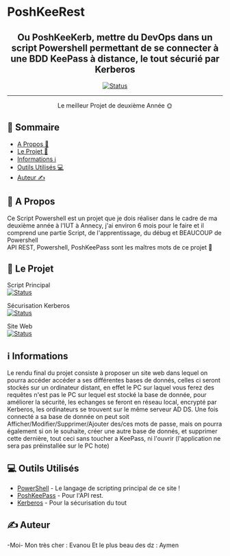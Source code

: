 # PoshKeeRest

<div align="center">
<h2>Ou PoshKeeKerb, mettre du DevOps dans un script Powershell permettant de se connecter à une BDD KeePass à distance, le tout sécurié par Kerberos</h2></div>

<div align="center">

  [![Status](https://img.shields.io/badge/%C3%89tat%20%3A%20-En%20Construction-orange?style=for-the-badge)]() 

</div>

-------------------

<p align="center">Le meilleur Projet de deuxième Année 🌞
    <br> 
</p>

## 🧾 Sommaire
- [A Propos 👀](#aprop)
- [Le Projet 🤖](#proj)
- [Informations ℹ](#informations)
- [Outils Utilisés 💻](#lang)
- [Auteur ✍️](#auth)

## 👀 A Propos <a name = "aprop"></a>
Ce Script Powershell est un projet que je dois réaliser dans le cadre de ma deuxième année à l'IUT à Annecy, j'ai environ 6 mois pour le faire et il comprend une partie Script, de l'apprentissage, du débug et BEAUCOUP de Powershell<br>
API REST, Powershell, PoshKeePass sont les maîtres mots de ce projet 👺

## 🤖 Le Projet <a name = "proj"></a>
Script Principal <br>
[![Status](https://img.shields.io/badge/Etat-95%25-brightgreen)]()

Sécurisation Kerberos <br>
[![Status](https://img.shields.io/badge/Etat-0%25-red)]()

Site Web <br>
[![Status](https://img.shields.io/badge/Etat-0%25-red)]()



## ℹ Informations <a name = "informations"></a>
Le rendu final du projet consiste à proposer un site web dans lequel on pourra accéder accéder a ses différentes bases de donnés, celles ci seront stockés sur un ordinateur distant, en effet le PC sur laquel vous ferez des requêtes n'est pas le PC sur lequel est stocké la base de donnée, pour améliorer la sécurité, les echanges se feront en réseau local, encrypté par Kerberos, les ordinateurs se trouvent sur le même serveur AD DS.
Une fois connecté a sa base de donnée on peut soit Afficher/Modifier/Supprimer/Ajouter des/ces mots de passe, mais on pourra également si on le souhaite, créer une autre base de donnés, et supprimer cette dernière, tout ceci sans toucher a KeePass, ni l'ouvrir (l'application ne sera pas préinstallée sur le PC hote) 

## 💻 Outils Utilisés <a name = "lang"></a>
- [PowerShell](https://github.com/PowerShell/PowerShell) - Le langage de scripting principal de ce site !
- [PoshKeePass](https://github.com/PSKeePass/PoShKeePass) - Pour l'API rest.
- [Kerberos](https://github.com/GhostPack/Rubeus) - Pour la sécurisation du tout

## ✍️ Auteur <a name = "auth"></a>
-Moi-
Mon très cher : Evanou
Et le plus beau des dz : Aymen
